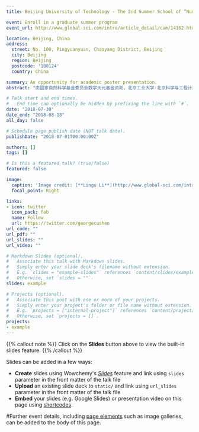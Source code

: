 ```yaml
---
title: Beijing University of Technology - The 2nd Summer School of “Numerical Methods and Theory of Partial Differential Equations"

event: Enroll in a graduate summer program
event_url: http://www.global-sci.com/intro/article_detail/cam/14162.html

location: Beijing, China
address:
  street: No. 100, Pingyuanyuan, Chaoyang District, Beijing
  city: Beijing
  region: Beijing
  postcode: '100124'
  country: China

summary: An opportunity for academic poster presentation.
abstract: "由国家自然科学基金委员会数学天元基金资助，北京工业大学-北京科学与工程计算研究院承办的第二届“偏微分方程数值方法与理论”暑期学校于2018年8月18日在京胜利闭幕。本次暑期学校从2018年7月30日开始，为期三周，来自全国43所高校的120余名学员参加本次暑期学校。课程包括《有限元基础与新方法》、《随机偏微分方程》、《反问题及其应用导论》、《偏微分方程约束优化和最优控制》四门课程，主讲教师是许进超、陈龙、胡俊 、吴朔男、邹军、张中强、刘宏宇、金邦梯和张立卫等九位国际知名学者，并配备了青年教师为助教，为学员们讲解习题、答疑解惑、批改作业、命题考试与批阅试卷。为了进一步开拓学员们的学术视野、了解学术前沿，本次暑期学校在最后两天还组织了“偏微分方程数值方法与理论前沿研讨会”，十余位青年才俊作了精彩的学术报告。"

# Talk start and end times.
#   End time can optionally be hidden by prefixing the line with `#`.
date: "2018-07-30"
date_end: "2018-08-18"
all_day: false

# Schedule page publish date (NOT talk date).
publishDate: "2018-07-01T00:00:00Z"

authors: []
tags: []

# Is this a featured talk? (true/false)
featured: false

image:
  caption: 'Image credit: [**Lingu Li**](http://www.global-sci.com/intro/article_detail/cam/14162.html)'
  focal_point: Right

links:
- icon: twitter
  icon_pack: fab
  name: Follow
  url: https://twitter.com/georgecushen
url_code: ""
url_pdf: ""
url_slides: ""
url_video: ""

# Markdown Slides (optional).
#   Associate this talk with Markdown slides.
#   Simply enter your slide deck's filename without extension.
#   E.g. `slides = "example-slides"` references `content/slides/example-slides.md`.
#   Otherwise, set `slides = ""`.
slides: example

# Projects (optional).
#   Associate this post with one or more of your projects.
#   Simply enter your project's folder or file name without extension.
#   E.g. `projects = ["internal-project"]` references `content/project/deep-learning/index.md`.
#   Otherwise, set `projects = []`.
projects:
- example
---
```


{{% callout note %}}
Click on the **Slides** button above to view the built-in slides feature.
{{% /callout %}}

Slides can be added in a few ways:

- **Create** slides using Wowchemy's [*Slides*](https://wowchemy.com/docs/managing-content/#create-slides) feature and link using `slides` parameter in the front matter of the talk file
- **Upload** an existing slide deck to `static/` and link using `url_slides` parameter in the front matter of the talk file
- **Embed** your slides (e.g. Google Slides) or presentation video on this page using [shortcodes](https://wowchemy.com/docs/writing-markdown-latex/).

#Further event details, including [page elements](https://wowchemy.com/docs/writing-markdown-latex/) such as image galleries, can be added to the body of this page.
